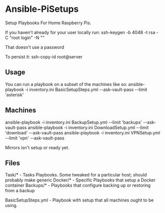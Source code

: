 # Ansible-PiSetups
Setup Playbooks For Home Raspberry Pis.

If you haven't already for your user locally run: ssh-keygen -b 4048 -t rsa -C "root login" -N ""

That doesn't use a password

To persist it: ssh-copy-id root@server

## Usage
You can run a playbook on a subset of the machines like so:
ansible-playbook -i inventory.ini BasicSetupSteps.yml --ask-vault-pass --limit 'asterisk'

## Machines
ansible-playbook -i inventory.ini BackupSetup.yml --limit 'backups' --ask-vault-pass
ansible-playbook -i inventory.ini DownloadSetup.yml --limit 'download' --ask-vault-pass
ansible-playbook -i inventory.ini VPNSetup.yml --limit 'vpn' --ask-vault-pass

Mirrors isn't setup or ready yet.

## Files
Task/* - Tasks Playbooks.  Some tweaked for a particular host; should probably make generic
Docker/* - Specific Playbooks that setup a Docker container
Backups/* - Playbooks that configure backing up or restoring from a backup

BasicSetupSteps.yml - Playbook with setup that all machines ought to be using.
